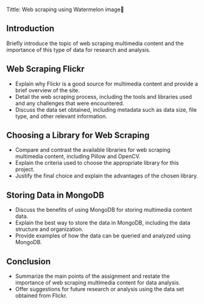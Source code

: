 Tittle: Web scraping using Watermelon image🍉

## **Introduction**

Briefly introduce the topic of web scraping multimedia content and the importance of this type of data for research and analysis.

## **Web Scraping Flickr**

- Explain why Flickr is a good source for multimedia content and provide a brief overview of the site.
- Detail the web scraping process, including the tools and libraries used and any challenges that were encountered.
- Discuss the data set obtained, including metadata such as data size, file type, and other relevant information.

## **Choosing a Library for Web Scraping**

- Compare and contrast the available libraries for web scraping multimedia content, including Pillow and OpenCV.
- Explain the criteria used to choose the appropriate library for this project.
- Justify the final choice and explain the advantages of the chosen library.

## **Storing Data in MongoDB**

- Discuss the benefits of using MongoDB for storing multimedia content data.
- Explain the best way to store the data in MongoDB, including the data structure and organization.
- Provide examples of how the data can be queried and analyzed using MongoDB.

## **Conclusion**

- Summarize the main points of the assignment and restate the importance of web scraping multimedia content for data analysis.
- Offer suggestions for future research or analysis using the data set obtained from Flickr.
